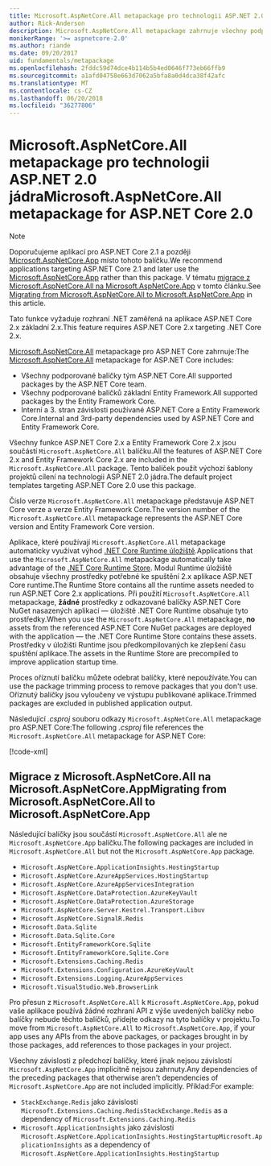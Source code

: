 ```yaml
---
title: Microsoft.AspNetCore.All metapackage pro technologii ASP.NET 2.0 jádra a novější
author: Rick-Anderson
description: Microsoft.AspNetCore.All metapackage zahrnuje všechny podporované balíčků ASP.NET Core a Entity Framework Core, spolu s jejich závislosti.
monikerRange: '>= aspnetcore-2.0'
ms.author: riande
ms.date: 09/20/2017
uid: fundamentals/metapackage
ms.openlocfilehash: 2fddc59d74dce4b114b5b4ed0646f773eb66ffb9
ms.sourcegitcommit: a1afd04758e663d7062a5bfa8a0d4dca38f42afc
ms.translationtype: MT
ms.contentlocale: cs-CZ
ms.lasthandoff: 06/20/2018
ms.locfileid: "36277806"
---
```

# <a name="microsoftaspnetcoreall-metapackage-for-aspnet-core-20"></a><span data-ttu-id="f806d-103">Microsoft.AspNetCore.All metapackage pro technologii ASP.NET 2.0 jádra</span><span class="sxs-lookup"><span data-stu-id="f806d-103">Microsoft.AspNetCore.All metapackage for ASP.NET Core 2.0</span></span>

> [!NOTE]
> <span data-ttu-id="f806d-104">Doporučujeme aplikací pro ASP.NET Core 2.1 a později [Microsoft.AspNetCore.App](xref:fundamentals/metapackage-app) místo tohoto balíčku.</span><span class="sxs-lookup"><span data-stu-id="f806d-104">We recommend applications targeting ASP.NET Core 2.1 and later use the [Microsoft.AspNetCore.App](xref:fundamentals/metapackage-app) rather than this package.</span></span> <span data-ttu-id="f806d-105">V tématu [migrace z Microsoft.AspNetCore.All na Microsoft.AspNetCore.App](#migrate) v tomto článku.</span><span class="sxs-lookup"><span data-stu-id="f806d-105">See [Migrating from Microsoft.AspNetCore.All to Microsoft.AspNetCore.App](#migrate) in this article.</span></span>

<span data-ttu-id="f806d-106">Tato funkce vyžaduje rozhraní .NET zaměřená na aplikace ASP.NET Core 2.x základní 2.x.</span><span class="sxs-lookup"><span data-stu-id="f806d-106">This feature requires ASP.NET Core 2.x targeting .NET Core 2.x.</span></span>

<span data-ttu-id="f806d-107">[Microsoft.AspNetCore.All](https://www.nuget.org/packages/Microsoft.AspNetCore.All) metapackage pro ASP.NET Core zahrnuje:</span><span class="sxs-lookup"><span data-stu-id="f806d-107">The [Microsoft.AspNetCore.All](https://www.nuget.org/packages/Microsoft.AspNetCore.All) metapackage for ASP.NET Core includes:</span></span>

* <span data-ttu-id="f806d-108">Všechny podporované balíčky tým ASP.NET Core.</span><span class="sxs-lookup"><span data-stu-id="f806d-108">All supported packages by the ASP.NET Core team.</span></span>
* <span data-ttu-id="f806d-109">Všechny podporované balíčků základní Entity Framework.</span><span class="sxs-lookup"><span data-stu-id="f806d-109">All supported packages by the Entity Framework Core.</span></span> 
* <span data-ttu-id="f806d-110">Interní a 3. stran závislosti používané ASP.NET Core a Entity Framework Core.</span><span class="sxs-lookup"><span data-stu-id="f806d-110">Internal and 3rd-party dependencies used by ASP.NET Core and Entity Framework Core.</span></span> 

<span data-ttu-id="f806d-111">Všechny funkce ASP.NET Core 2.x a Entity Framework Core 2.x jsou součástí `Microsoft.AspNetCore.All` balíčku.</span><span class="sxs-lookup"><span data-stu-id="f806d-111">All the features of ASP.NET Core 2.x and Entity Framework Core 2.x are included in the `Microsoft.AspNetCore.All` package.</span></span> <span data-ttu-id="f806d-112">Tento balíček použít výchozí šablony projektů cílení na technologii ASP.NET 2.0 jádra.</span><span class="sxs-lookup"><span data-stu-id="f806d-112">The default project templates targeting ASP.NET Core 2.0 use this package.</span></span>

<span data-ttu-id="f806d-113">Číslo verze `Microsoft.AspNetCore.All` metapackage představuje ASP.NET Core verze a verze Entity Framework Core.</span><span class="sxs-lookup"><span data-stu-id="f806d-113">The version number of the `Microsoft.AspNetCore.All` metapackage represents the ASP.NET Core version and Entity Framework Core version.</span></span>

<span data-ttu-id="f806d-114">Aplikace, které používají `Microsoft.AspNetCore.All` metapackage automaticky využívat výhod [.NET Core Runtime úložiště](https://docs.microsoft.com/dotnet/core/deploying/runtime-store).</span><span class="sxs-lookup"><span data-stu-id="f806d-114">Applications that use the `Microsoft.AspNetCore.All` metapackage automatically take advantage of the [.NET Core Runtime Store](https://docs.microsoft.com/dotnet/core/deploying/runtime-store).</span></span> <span data-ttu-id="f806d-115">Modul Runtime úložiště obsahuje všechny prostředky potřebné ke spuštění 2.x aplikace ASP.NET Core runtime.</span><span class="sxs-lookup"><span data-stu-id="f806d-115">The Runtime Store contains all the runtime assets needed to run ASP.NET Core 2.x applications.</span></span> <span data-ttu-id="f806d-116">Při použití `Microsoft.AspNetCore.All` metapackage, **žádné** prostředky z odkazované balíčky ASP.NET Core NuGet nasazených aplikací &mdash; úložiště .NET Core Runtime obsahuje tyto prostředky.</span><span class="sxs-lookup"><span data-stu-id="f806d-116">When you use the `Microsoft.AspNetCore.All` metapackage, **no** assets from the referenced ASP.NET Core NuGet packages are deployed with the application &mdash; the .NET Core Runtime Store contains these assets.</span></span> <span data-ttu-id="f806d-117">Prostředky v úložišti Runtime jsou předkompilovaných ke zlepšení času spuštění aplikace.</span><span class="sxs-lookup"><span data-stu-id="f806d-117">The assets in the Runtime Store are precompiled to improve application startup time.</span></span>

<span data-ttu-id="f806d-118">Proces oříznutí balíčku můžete odebrat balíčky, které nepoužíváte.</span><span class="sxs-lookup"><span data-stu-id="f806d-118">You can use the package trimming process to remove packages that you don't use.</span></span> <span data-ttu-id="f806d-119">Oříznutý balíčky jsou vyloučeny ve výstupu publikované aplikace.</span><span class="sxs-lookup"><span data-stu-id="f806d-119">Trimmed packages are excluded in published application output.</span></span>

<span data-ttu-id="f806d-120">Následující *.csproj* souboru odkazy `Microsoft.AspNetCore.All` metapackage pro ASP.NET Core:</span><span class="sxs-lookup"><span data-stu-id="f806d-120">The following *.csproj* file references the `Microsoft.AspNetCore.All` metapackage for ASP.NET Core:</span></span>

[!code-xml[](metapackage/samples/Metapackage.All.Example.csproj?highlight=6)]

<a name="migrate"></a>
## <a name="migrating-from-microsoftaspnetcoreall-to-microsoftaspnetcoreapp"></a><span data-ttu-id="f806d-121">Migrace z Microsoft.AspNetCore.All na Microsoft.AspNetCore.App</span><span class="sxs-lookup"><span data-stu-id="f806d-121">Migrating from Microsoft.AspNetCore.All to Microsoft.AspNetCore.App</span></span>

<span data-ttu-id="f806d-122">Následující balíčky jsou součástí `Microsoft.AspNetCore.All` ale ne `Microsoft.AspNetCore.App` balíčku.</span><span class="sxs-lookup"><span data-stu-id="f806d-122">The following packages are included in `Microsoft.AspNetCore.All` but not the `Microsoft.AspNetCore.App` package.</span></span> 

* `Microsoft.AspNetCore.ApplicationInsights.HostingStartup`
* `Microsoft.AspNetCore.AzureAppServices.HostingStartup`
* `Microsoft.AspNetCore.AzureAppServicesIntegration`
* `Microsoft.AspNetCore.DataProtection.AzureKeyVault`
* `Microsoft.AspNetCore.DataProtection.AzureStorage`
* `Microsoft.AspNetCore.Server.Kestrel.Transport.Libuv`
* `Microsoft.AspNetCore.SignalR.Redis`
* `Microsoft.Data.Sqlite`
* `Microsoft.Data.Sqlite.Core`
* `Microsoft.EntityFrameworkCore.Sqlite`
* `Microsoft.EntityFrameworkCore.Sqlite.Core`
* `Microsoft.Extensions.Caching.Redis`
* `Microsoft.Extensions.Configuration.AzureKeyVault`
* `Microsoft.Extensions.Logging.AzureAppServices`
* `Microsoft.VisualStudio.Web.BrowserLink`

<span data-ttu-id="f806d-123">Pro přesun z `Microsoft.AspNetCore.All` k `Microsoft.AspNetCore.App`, pokud vaše aplikace používá žádné rozhraní API z výše uvedených balíčky nebo balíčky nebude těchto balíčků, přidejte odkazy na tyto balíčky v projektu.</span><span class="sxs-lookup"><span data-stu-id="f806d-123">To move from `Microsoft.AspNetCore.All` to `Microsoft.AspNetCore.App`, if your app uses any APIs from the above packages, or packages brought in by those packages, add references to those packages in your project.</span></span>

<span data-ttu-id="f806d-124">Všechny závislosti z předchozí balíčky, které jinak nejsou závislostí `Microsoft.AspNetCore.App` implicitně nejsou zahrnuty.</span><span class="sxs-lookup"><span data-stu-id="f806d-124">Any dependencies of the preceding packages that otherwise aren't dependencies of `Microsoft.AspNetCore.App` are not included implicitly.</span></span> <span data-ttu-id="f806d-125">Příklad:</span><span class="sxs-lookup"><span data-stu-id="f806d-125">For example:</span></span>

* <span data-ttu-id="f806d-126">`StackExchange.Redis` jako závislosti `Microsoft.Extensions.Caching.Redis`</span><span class="sxs-lookup"><span data-stu-id="f806d-126">`StackExchange.Redis` as a dependency of `Microsoft.Extensions.Caching.Redis`</span></span>
* <span data-ttu-id="f806d-127">`Microsoft.ApplicationInsights` jako závislosti `Microsoft.AspNetCore.ApplicationInsights.HostingStartup`</span><span class="sxs-lookup"><span data-stu-id="f806d-127">`Microsoft.ApplicationInsights` as a dependency of `Microsoft.AspNetCore.ApplicationInsights.HostingStartup`</span></span>
